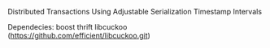 Distributed Transactions Using Adjustable Serialization Timestamp Intervals

Dependecies:
boost
thrift
libcuckoo (https://github.com/efficient/libcuckoo.git)
